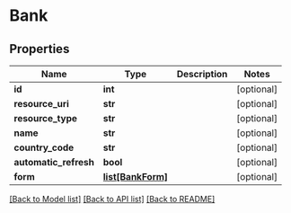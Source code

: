 # Bank

## Properties
Name | Type | Description | Notes
------------ | ------------- | ------------- | -------------
**id** | **int** |  | [optional] 
**resource_uri** | **str** |  | [optional] 
**resource_type** | **str** |  | [optional] 
**name** | **str** |  | [optional] 
**country_code** | **str** |  | [optional] 
**automatic_refresh** | **bool** |  | [optional] 
**form** | [**list[BankForm]**](BankForm.md) |  | [optional] 

[[Back to Model list]](../README.md#documentation-for-models) [[Back to API list]](../README.md#documentation-for-api-endpoints) [[Back to README]](../README.md)


